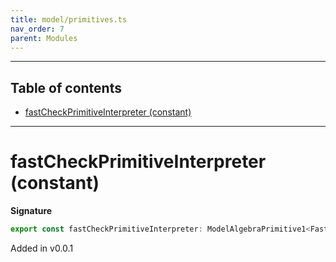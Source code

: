 ```yaml
---
title: model/primitives.ts
nav_order: 7
parent: Modules
---
```


---

<h2 class="text-delta">Table of contents</h2>

- [fastCheckPrimitiveInterpreter (constant)](#fastcheckprimitiveinterpreter-constant)

---

# fastCheckPrimitiveInterpreter (constant)

**Signature**

```ts
export const fastCheckPrimitiveInterpreter: ModelAlgebraPrimitive1<FastCheckURI> = ...
```

Added in v0.0.1
